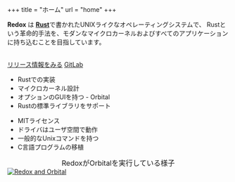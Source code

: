 +++
title = "ホーム"
url = "home"
+++
<div class="row install-row">
  <div class="col-md-8">
    <p class="pitch">
      <b>Redox</b> は <a style="color: inherit;" href="https://www.rust-lang.org/"><b>Rust</b></a>で書かれたUNIXライクなオペレーティングシステムで、
      Rustという革命的手法を、モダンなマイクロカーネルおよびすべてのアプリケーションに持ち込むことを目指しています。
    </p>
  </div>
  <div class="col-md-4 install-box">
    <br/>
    <a class="btn btn-primary" href="https://gitlab.redox-os.org/redox-os/redox/-/releases">リリース情報をみる</a>
    <a class="btn btn-default" href="https://gitlab.redox-os.org/redox-os/redox/">GitLab</a>
  </div>
</div>
<div class="row features">
  <div class="col-md-6">
    <ul class="laundry-list" style="margin-bottom: 0px;">
      <li>Rustでの実装</li>
      <li>マイクロカーネル設計</li>
      <li>オプションのGUIを持つ - Orbital</li>
      <li>Rustの標準ライブラリをサポート</li>
    </ul>
  </div>
  <div class="col-md-6">
    <ul class="laundry-list">
      <li>MITライセンス</li>
      <li>ドライバはユーザ空間で動作</li>
      <li>一般的なUnixコマンドを持つ</li>
      <li>C言語プログラムの移植</li>
    </ul>
  </div>
</div>
<div class="row features">
  <div class="col-sm-12">
    <div style="font-size: 16px; text-align: center;">
      RedoxがOrbitalを実行している様子
    </div>
    <a href="/img/redox-orbital/large.png">
      <picture>
        <source media="(min-width: 640px)" srcset="/img/redox-orbital/large.webp" type="image/webp">
        <source media="(min-width: 320px)" srcset="/img/redox-orbital/medium.webp" type="image/webp">
        <source srcset="/img/redox-orbital/small.webp" type="image/webp">
        <source media="(min-width: 640px)" srcset="/img/redox-orbital/large.png" type="image/png">
        <source media="(min-width: 320px)" srcset="/img/redox-orbital/medium.png" type="image/png">
        <source srcset="/img/redox-orbital/small.png" type="image/png">
        <img src="/img/redox-orbital/large.png" class="img-responsive" alt="Redox and Orbital">
      </picture>
    </a>
  </div>
</div>
